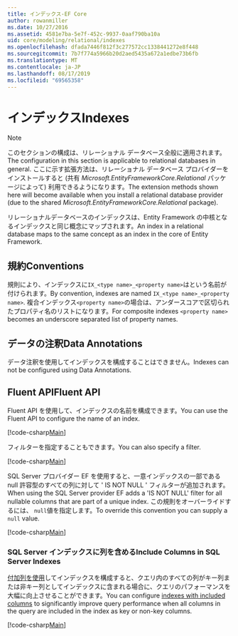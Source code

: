 ```yaml
---
title: インデックス-EF Core
author: rowanmiller
ms.date: 10/27/2016
ms.assetid: 4581e7ba-5e7f-452c-9937-0aaf790ba10a
uid: core/modeling/relational/indexes
ms.openlocfilehash: dfada7446f812f3c277572cc1338441272e8f448
ms.sourcegitcommit: 7b7f774a5966b20d2aed5435a672a1edbe73b6fb
ms.translationtype: MT
ms.contentlocale: ja-JP
ms.lasthandoff: 08/17/2019
ms.locfileid: "69565358"
---
```

# <a name="indexes"></a><span data-ttu-id="25af8-102">インデックス</span><span class="sxs-lookup"><span data-stu-id="25af8-102">Indexes</span></span>

> [!NOTE]  
> <span data-ttu-id="25af8-103">このセクションの構成は、リレーショナル データベース全般に適用されます。</span><span class="sxs-lookup"><span data-stu-id="25af8-103">The configuration in this section is applicable to relational databases in general.</span></span> <span data-ttu-id="25af8-104">ここに示す拡張方法は、リレーショナル データベース プロバイダーをインストールすると (共有 *Microsoft.EntityFrameworkCore.Relational* パッケージによって) 利用できるようになります。</span><span class="sxs-lookup"><span data-stu-id="25af8-104">The extension methods shown here will become available when you install a relational database provider (due to the shared *Microsoft.EntityFrameworkCore.Relational* package).</span></span>

<span data-ttu-id="25af8-105">リレーショナルデータベースのインデックスは、Entity Framework の中核となるインデックスと同じ概念にマップされます。</span><span class="sxs-lookup"><span data-stu-id="25af8-105">An index in a relational database maps to the same concept as an index in the core of Entity Framework.</span></span>

## <a name="conventions"></a><span data-ttu-id="25af8-106">規約</span><span class="sxs-lookup"><span data-stu-id="25af8-106">Conventions</span></span>

<span data-ttu-id="25af8-107">規則により、インデックスに`IX_<type name>_<property name>`はという名前が付けられます。</span><span class="sxs-lookup"><span data-stu-id="25af8-107">By convention, indexes are named `IX_<type name>_<property name>`.</span></span> <span data-ttu-id="25af8-108">複合インデックス`<property name>`の場合は、アンダースコアで区切られたプロパティ名のリストになります。</span><span class="sxs-lookup"><span data-stu-id="25af8-108">For composite indexes `<property name>` becomes an underscore separated list of property names.</span></span>

## <a name="data-annotations"></a><span data-ttu-id="25af8-109">データの注釈</span><span class="sxs-lookup"><span data-stu-id="25af8-109">Data Annotations</span></span>

<span data-ttu-id="25af8-110">データ注釈を使用してインデックスを構成することはできません。</span><span class="sxs-lookup"><span data-stu-id="25af8-110">Indexes can not be configured using Data Annotations.</span></span>

## <a name="fluent-api"></a><span data-ttu-id="25af8-111">Fluent API</span><span class="sxs-lookup"><span data-stu-id="25af8-111">Fluent API</span></span>

<span data-ttu-id="25af8-112">Fluent API を使用して、インデックスの名前を構成できます。</span><span class="sxs-lookup"><span data-stu-id="25af8-112">You can use the Fluent API to configure the name of an index.</span></span>

[!code-csharp[Main](../../../../samples/core/Modeling/FluentAPI/Samples/Relational/IndexName.cs?name=Model&highlight=9)]

<span data-ttu-id="25af8-113">フィルターを指定することもできます。</span><span class="sxs-lookup"><span data-stu-id="25af8-113">You can also specify a filter.</span></span>

[!code-csharp[Main](../../../../samples/core/Modeling/FluentAPI/Samples/Relational/IndexFilter.cs?name=Model&highlight=9)]

<span data-ttu-id="25af8-114">SQL Server プロバイダー EF を使用すると、一意インデックスの一部である null 許容型のすべての列に対して ' IS NOT NULL ' フィルターが追加されます。</span><span class="sxs-lookup"><span data-stu-id="25af8-114">When using the SQL Server provider EF adds a 'IS NOT NULL' filter for all nullable columns that are part of a unique index.</span></span> <span data-ttu-id="25af8-115">この規則をオーバーライドするには、 `null`値を指定します。</span><span class="sxs-lookup"><span data-stu-id="25af8-115">To override this convention you can supply a `null` value.</span></span>

[!code-csharp[Main](../../../../samples/core/Modeling/FluentAPI/Samples/Relational/IndexNoFilter.cs?name=Model&highlight=10)]

### <a name="include-columns-in-sql-server-indexes"></a><span data-ttu-id="25af8-116">SQL Server インデックスに列を含める</span><span class="sxs-lookup"><span data-stu-id="25af8-116">Include Columns in SQL Server Indexes</span></span>

<span data-ttu-id="25af8-117">[付加列を使用](https://docs.microsoft.com/sql/relational-databases/indexes/create-indexes-with-included-columns)してインデックスを構成すると、クエリ内のすべての列がキー列または非キー列としてインデックスに含まれる場合に、クエリのパフォーマンスを大幅に向上させることができます。</span><span class="sxs-lookup"><span data-stu-id="25af8-117">You can configure [indexes with included columns](https://docs.microsoft.com/sql/relational-databases/indexes/create-indexes-with-included-columns) to significantly improve query performance when all columns in the query are included in the index as key or non-key columns.</span></span>

[!code-csharp[Main](../../../../samples/core/Modeling/FluentAPI/Samples/Relational/ForSqlServerHasIndex.cs?name=Model)]
